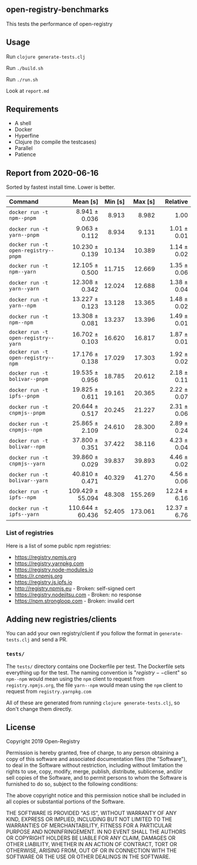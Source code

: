## open-registry-benchmarks

This tests the performance of open-registry

## Usage

Run `clojure generate-tests.clj`

Run `./build.sh`

Run `./run.sh`

Look at `report.md`

## Requirements

- A shell
- Docker
- Hyperfine
- Clojure (to compile the testcases)
- Parallel
- Patience

<!-- REPORT -->
## Report from 2020-06-16

Sorted by fastest install time. Lower is better.


| Command | Mean [s] | Min [s] | Max [s] | Relative |
|:---|---:|---:|---:|---:|
| `docker run -t npm--pnpm` | 8.941 ± 0.036 | 8.913 | 8.982 | 1.00 |
| `docker run -t yarn--pnpm` | 9.063 ± 0.112 | 8.934 | 9.131 | 1.01 ± 0.01 |
| `docker run -t open-registry--pnpm` | 10.230 ± 0.139 | 10.134 | 10.389 | 1.14 ± 0.02 |
| `docker run -t npm--yarn` | 12.105 ± 0.500 | 11.715 | 12.669 | 1.35 ± 0.06 |
| `docker run -t yarn--yarn` | 12.308 ± 0.342 | 12.024 | 12.688 | 1.38 ± 0.04 |
| `docker run -t yarn--npm` | 13.227 ± 0.123 | 13.128 | 13.365 | 1.48 ± 0.02 |
| `docker run -t npm--npm` | 13.308 ± 0.081 | 13.237 | 13.396 | 1.49 ± 0.01 |
| `docker run -t open-registry--yarn` | 16.702 ± 0.103 | 16.620 | 16.817 | 1.87 ± 0.01 |
| `docker run -t open-registry--npm` | 17.176 ± 0.138 | 17.029 | 17.303 | 1.92 ± 0.02 |
| `docker run -t bolivar--pnpm` | 19.535 ± 0.956 | 18.785 | 20.612 | 2.18 ± 0.11 |
| `docker run -t ipfs--pnpm` | 19.825 ± 0.611 | 19.161 | 20.365 | 2.22 ± 0.07 |
| `docker run -t cnpmjs--pnpm` | 20.644 ± 0.517 | 20.245 | 21.227 | 2.31 ± 0.06 |
| `docker run -t cnpmjs--npm` | 25.865 ± 2.109 | 24.610 | 28.300 | 2.89 ± 0.24 |
| `docker run -t bolivar--npm` | 37.800 ± 0.351 | 37.422 | 38.116 | 4.23 ± 0.04 |
| `docker run -t cnpmjs--yarn` | 39.860 ± 0.029 | 39.837 | 39.893 | 4.46 ± 0.02 |
| `docker run -t bolivar--yarn` | 40.810 ± 0.471 | 40.329 | 41.270 | 4.56 ± 0.06 |
| `docker run -t ipfs--npm` | 109.429 ± 55.094 | 48.308 | 155.269 | 12.24 ± 6.16 |
| `docker run -t ipfs--yarn` | 110.644 ± 60.436 | 52.405 | 173.061 | 12.37 ± 6.76 |
<!-- REPORT_END -->

### List of registries

Here is a list of some public npm registries:

- https://registry.npmjs.org
- https://registry.yarnpkg.com
- https://registry.node-modules.io
- https://r.cnpmjs.org
- https://registry.js.ipfs.io
- http://registry.npmjs.eu - Broken: self-signed cert
- https://registry.nodejitsu.com - Broken: no response
- https://npm.strongloop.com - Broken: invalid cert

## Adding new registries/clients

You can add your own registry/client if you follow the format in
`generate-tests.clj` and send a PR.

### `tests/`

The `tests/` directory contains one Dockerfile per test. The Dockerfile
sets everything up for the test. The naming convention is "$registry--$client"
so `npm--npm` would mean using the `npm` client to request from `registry.npmjs.org`,
the file `yarn--npm` would mean using the `npm` client to request from `registry.yarnpkg.com`

All of these are generated from running `clojure generate-tests.clj`, so don't
change them directly.

## License

Copyright 2019 Open-Registry

Permission is hereby granted, free of charge, to any person obtaining a copy of this software and associated documentation files (the "Software"), to deal in the Software without restriction, including without limitation the rights to use, copy, modify, merge, publish, distribute, sublicense, and/or sell copies of the Software, and to permit persons to whom the Software is furnished to do so, subject to the following conditions:

The above copyright notice and this permission notice shall be included in all copies or substantial portions of the Software.

THE SOFTWARE IS PROVIDED "AS IS", WITHOUT WARRANTY OF ANY KIND, EXPRESS OR IMPLIED, INCLUDING BUT NOT LIMITED TO THE WARRANTIES OF MERCHANTABILITY, FITNESS FOR A PARTICULAR PURPOSE AND NONINFRINGEMENT. IN NO EVENT SHALL THE AUTHORS OR COPYRIGHT HOLDERS BE LIABLE FOR ANY CLAIM, DAMAGES OR OTHER LIABILITY, WHETHER IN AN ACTION OF CONTRACT, TORT OR OTHERWISE, ARISING FROM, OUT OF OR IN CONNECTION WITH THE SOFTWARE OR THE USE OR OTHER DEALINGS IN THE SOFTWARE.
